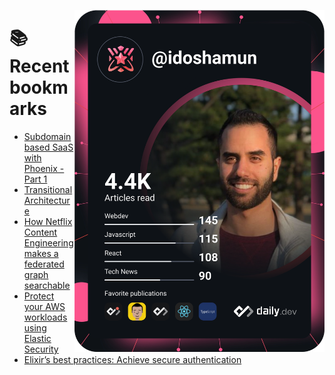 <a href="https://app.daily.dev/idoshamun"><img src="https://raw.githubusercontent.com/idoshamun/idoshamun/devcard/devcard.svg" align='right' width="400" alt="Ido Shamun's Dev Card"/></a>

# 📚 Recent bookmarks
<!-- BOOKMARKS:START -->
- [Subdomain based SaaS with Phoenix - Part 1](https://app.daily.dev/posts/3Xr05nuS57?utm_source=rss&utm_medium=bookmarks&utm_campaign=28849d86070e4c099c877ab6837c61f0)
- [Transitional Architecture](https://app.daily.dev/posts/i4u4RD9wV?utm_source=rss&utm_medium=bookmarks&utm_campaign=28849d86070e4c099c877ab6837c61f0)
- [How Netflix Content Engineering makes a federated graph searchable](https://app.daily.dev/posts/0CHAYk5-D?utm_source=rss&utm_medium=bookmarks&utm_campaign=28849d86070e4c099c877ab6837c61f0)
- [Protect your AWS workloads using Elastic Security](https://app.daily.dev/posts/v7jCr0dph?utm_source=rss&utm_medium=bookmarks&utm_campaign=28849d86070e4c099c877ab6837c61f0)
- [Elixir’s best practices: Achieve secure authentication](https://app.daily.dev/posts/pH00OYi4L?utm_source=rss&utm_medium=bookmarks&utm_campaign=28849d86070e4c099c877ab6837c61f0)
<!-- BOOKMARKS:END -->
